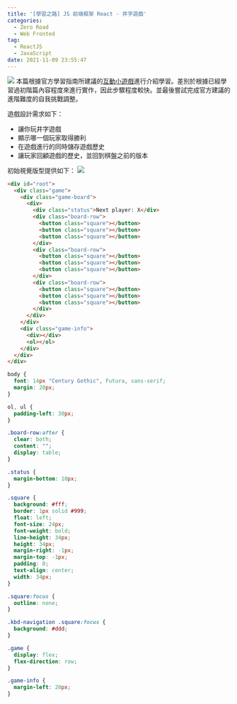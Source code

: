 ```yaml
---
title: '[學習之路] JS 前端框架 React - 井字遊戲'
categories:
  - Zero Road
  - Web Fronted
tag:
  - ReactJS
  - JavaScript
date: 2021-11-09 23:55:47
---
```


![](https://i.imgur.com/iWnyS9n.png)
本篇根據官方學習指南所建議的[互動小遊戲](https://codepen.io/gaearon/pen/gWWZgR)進行介紹學習。差別於根據已經學習過初階篇內容程度來進行實作，因此步驟程度較快。並最後嘗試完成官方建議的進階難度的自我挑戰調整。

<!-- more -->

遊戲設計需求如下：

- 讓你玩井字遊戲
- 顯示哪一個玩家取得勝利
- 在遊戲進行的同時儲存遊戲歷史
- 讓玩家回顧遊戲的歷史，並回到棋盤之前的版本

初始視覺版型提供如下：
![](https://i.imgur.com/3j9eZQu.png)
```html index.html
<div id="root">
  <div class="game">
    <div class="game-board">
      <div>
        <div class="status">Next player: X</div>
        <div class="board-row">
          <button class="square"></button>
          <button class="square"></button>
          <button class="square"></button>
        </div>
        <div class="board-row">
          <button class="square"></button>
          <button class="square"></button>
          <button class="square"></button>
        </div>
        <div class="board-row">
          <button class="square"></button>
          <button class="square"></button>
          <button class="square"></button>
        </div>
      </div>
    </div>
    <div class="game-info">
      <div></div>
      <ol></ol>
    </div>
  </div>
</div>
```
```css index.css
body {
  font: 14px "Century Gothic", Futura, sans-serif;
  margin: 20px;
}

ol, ul {
  padding-left: 30px;
}

.board-row:after {
  clear: both;
  content: "";
  display: table;
}

.status {
  margin-bottom: 10px;
}

.square {
  background: #fff;
  border: 1px solid #999;
  float: left;
  font-size: 24px;
  font-weight: bold;
  line-height: 34px;
  height: 34px;
  margin-right: -1px;
  margin-top: -1px;
  padding: 0;
  text-align: center;
  width: 34px;
}

.square:focus {
  outline: none;
}

.kbd-navigation .square:focus {
  background: #ddd;
}

.game {
  display: flex;
  flex-direction: row;
}

.game-info {
  margin-left: 20px;
}
```
